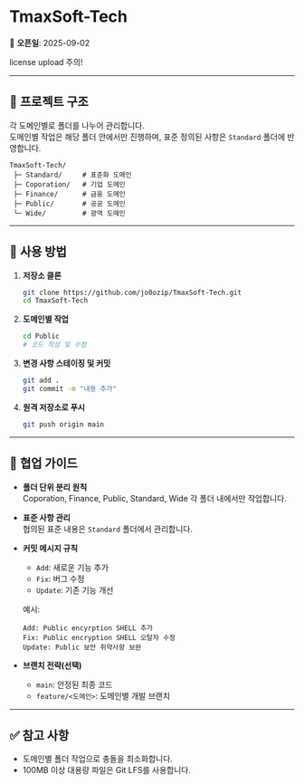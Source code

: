 # TmaxSoft-Tech

📌 **오픈일**: 2025-09-02  

license upload 주의!

---

## 📂 프로젝트 구조
각 도메인별로 폴더를 나누어 관리합니다.  
도메인별 작업은 해당 폴더 안에서만 진행하며, 표준 정의된 사항은 `Standard` 폴더에 반영합니다.

```
TmaxSoft-Tech/
 ├─ Standard/     # 표준화 도메인
 ├─ Coporation/   # 기업 도메인
 ├─ Finance/      # 금융 도메인
 ├─ Public/       # 공공 도메인
 └─ Wide/         # 광역 도메인
```

---

## 🚀 사용 방법

1. **저장소 클론**
   ```bash
   git clone https://github.com/jo0ozip/TmaxSoft-Tech.git
   cd TmaxSoft-Tech
   ```

2. **도메인별 작업**
   ```bash
   cd Public
   # 코드 작성 및 수정
   ```

3. **변경 사항 스테이징 및 커밋**
   ```bash
   git add .
   git commit -m "내용 추가"
   ```

4. **원격 저장소로 푸시**
   ```bash
   git push origin main
   ```

---

## 📖 협업 가이드
- **폴더 단위 분리 원칙**  
  Coporation, Finance, Public, Standard, Wide 각 폴더 내에서만 작업합니다.  

- **표준 사항 관리**  
  협의된 표준 내용은 `Standard` 폴더에서 관리합니다.  

- **커밋 메시지 규칙**  
  - `Add`: 새로운 기능 추가  
  - `Fix`: 버그 수정  
  - `Update`: 기존 기능 개선  

  예시:
  ```
  Add: Public encyrption SHELL 추가
  Fix: Public encryption SHELL 오탈자 수정
  Update: Public 보안 취약사항 보완
  ```

- **브랜치 전략(선택)**  
  - `main`: 안정된 최종 코드  
  - `feature/<도메인>`: 도메인별 개발 브랜치  

---

## ✅ 참고 사항
- 도메인별 폴더 작업으로 충돌을 최소화합니다.  
- 100MB 이상 대용량 파일은 Git LFS를 사용합니다.  
